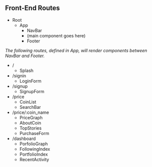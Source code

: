 ## Front-End Routes

* Root
  * App
    * NavBar
    * (main component goes here)
    * Footer

*The following routes, defined in App, will render components between NavBar and Footer.*

* /
  * Splash
* /signin
  * LoginForm
* /signup
  * SignupForm
* /price
  * CoinList
  * SearchBar
* /price/:coin_name
  * PriceGraph
  * AboutCoin
  * TopStories
  * PurchaseForm
* /dashboard
  * PorfolioGraph
  * FollowingIndex
  * PortfolioIndex
  * RecentActivity